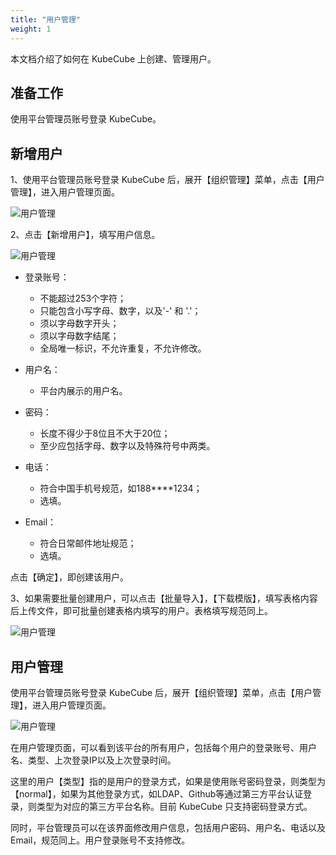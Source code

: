 ```yaml
---
title: "用户管理"
weight: 1
---
```


本文档介绍了如何在 KubeCube 上创建、管理用户。

## 准备工作

使用平台管理员账号登录 KubeCube。

## 新增用户

1、使用平台管理员账号登录 KubeCube 后，展开【组织管理】菜单，点击【用户管理】，进入用户管理页面。

![用户管理](/imgs/产品使用指南/运维管理功能/用户管理/用户管理.png)

2、点击【新增用户】，填写用户信息。

![用户管理](/imgs/产品使用指南/运维管理功能/用户管理/新增用户.png)

- 登录账号：
  - 不能超过253个字符；
  - 只能包含小写字母、数字，以及'-' 和 '.'；
  - 须以字母数字开头；
  - 须以字母数字结尾；
  - 全局唯一标识，不允许重复，不允许修改。
- 用户名：
  - 平台内展示的用户名。
- 密码：
  - 长度不得少于8位且不大于20位；
  - 至少应包括字母、数字以及特殊符号中两类。
- 电话：
  - 符合中国手机号规范，如188****1234；
  - 选填。

- Email：
  - 符合日常邮件地址规范；
  - 选填。

点击【确定】，即创建该用户。

3、如果需要批量创建用户，可以点击【批量导入】，【下载模版】，填写表格内容后上传文件，即可批量创建表格内填写的用户。表格填写规范同上。

![用户管理](/imgs/产品使用指南/运维管理功能/用户管理/批量导入.png)

## 用户管理

使用平台管理员账号登录 KubeCube 后，展开【组织管理】菜单，点击【用户管理】，进入用户管理页面。

![用户管理](/imgs/产品使用指南/运维管理功能/用户管理/用户管理.png)

在用户管理页面，可以看到该平台的所有用户，包括每个用户的登录账号、用户名、类型、上次登录IP以及上次登录时间。

这里的用户【类型】指的是用户的登录方式，如果是使用账号密码登录，则类型为【normal】，如果为其他登录方式，如LDAP、Github等通过第三方平台认证登录，则类型为对应的第三方平台名称。目前 KubeCube 只支持密码登录方式。

同时，平台管理员可以在该界面修改用户信息，包括用户密码、用户名、电话以及 Email，规范同上。用户登录账号不支持修改。



